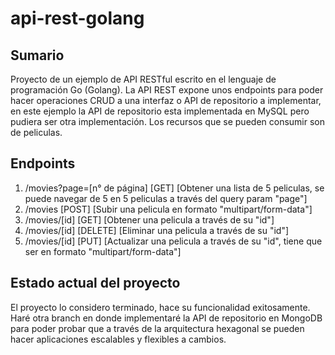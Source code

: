 # api-rest-golang

## Sumario

Proyecto de un ejemplo de API RESTful escrito en el lenguaje de programación Go (Golang).
La API REST expone unos endpoints para poder hacer operaciones CRUD a una interfaz o API de repositorio a implementar, en este ejemplo la API de repositorio esta implementada en MySQL pero pudiera ser otra implementación. Los recursos que se pueden consumir son de peliculas.

## Endpoints

1. /movies?page=\[n° de página\] \[GET\] \[Obtener una lista de 5 peliculas, se puede navegar de 5 en 5 peliculas a través del query param "page"\]
2. /movies \[POST\] \[Subir una pelicula en formato "multipart/form-data"\]
3. /movies/\[id\] \[GET\] \[Obtener una pelicula a través de su "id"\]
4. /movies/\[id\] \[DELETE\] \[Eliminar una pelicula a través de su "id"\]
5. /movies/\[id\] \[PUT\] \[Actualizar una pelicula a través de su "id", tiene que ser en formato "multipart/form-data"\]

## Estado actual del proyecto

El proyecto lo considero terminado, hace su funcionalidad exitosamente.
Haré otra branch en donde implementaré la API de repositorio en MongoDB para poder probar que a través de la arquitectura hexagonal se pueden hacer aplicaciones escalables y flexibles a cambios.